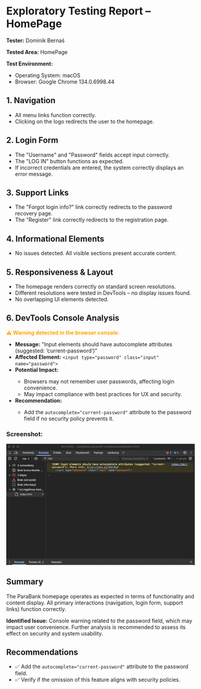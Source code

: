 <body>
    <h1>Exploratory Testing Report – HomePage</h1>
    <p><strong>Tester:</strong> Dominik Bernaś</p>
    <p><strong>Tested Area:</strong> HomePage</p>
    <p><strong>Test Environment:</strong></p>
    <ul>
        <li>Operating System: macOS</li>
        <li>Browser: Google Chrome 134.0.6998.44</li>
    </ul>
    <h2>1. Navigation</h2>
    <ul>
        <li>All menu links function correctly.</li>
        <li>Clicking on the logo redirects the user to the homepage.</li>
    </ul>
    <h2>2. Login Form</h2>
    <ul>
        <li>The "Username" and "Password" fields accept input correctly.</li>
        <li>The "LOG IN" button functions as expected.</li>
        <li>If incorrect credentials are entered, the system correctly displays an error message.</li>
    </ul>
    <h2>3. Support Links</h2>
    <ul>
        <li>The "Forgot login info?" link correctly redirects to the password recovery page.</li>
        <li>The "Register" link correctly redirects to the registration page.</li>
    </ul>
    <h2>4. Informational Elements</h2>
    <ul>
        <li>No issues detected. All visible sections present accurate content.</li>
    </ul>
    <h2>5. Responsiveness & Layout</h2>
    <ul>
        <li>The homepage renders correctly on standard screen resolutions.</li>
        <li>Different resolutions were tested in DevTools – no display issues found.</li>
        <li>No overlapping UI elements detected.</li>
    </ul>
    <h2>6. DevTools Console Analysis</h2>
    <p><span style="color: orange; font-weight: bold;">⚠ Warning detected in the browser console:</span></p>
    <ul>
        <li><strong>Message:</strong> "Input elements should have autocomplete attributes (suggested: ‘current-password’)"</li>
        <li><strong>Affected Element:</strong> <code>&lt;input type="password" class="input" name="password"&gt;</code></li>
        <li><strong>Potential Impact:</strong></li>
        <ul>
            <li>Browsers may not remember user passwords, affecting login convenience.</li>
            <li>May impact compliance with best practices for UX and security.</li>
        </ul>
        <li><strong>Recommendation:</strong></li>
        <ul>
            <li>Add the <code>autocomplete="current-password"</code> attribute to the password field if no security policy prevents it.</li>
        </ul>
    </ul>
    <h3>Screenshot:</h3>
    <p><img src="https://github.com/Prime2390/ParaBank-TestingSuite/blob/main/ExploratoryTests/HomePage/screenshot_path.png" alt="Console Warning Screenshot"></p>
    <h2>Summary</h2>
    <p>The ParaBank homepage operates as expected in terms of functionality and content display. 
        All primary interactions (navigation, login form, support links) function correctly.</p>
    <p><strong>Identified Issue:</strong> Console warning related to the password field, which may impact user convenience. 
        Further analysis is recommended to assess its effect on security and system usability.</p>
    <h2>Recommendations</h2>
    <ul>
        <li>✅ Add the <code>autocomplete="current-password"</code> attribute to the password field.</li>
        <li>✅ Verify if the omission of this feature aligns with security policies.</li>
    </ul>
</body>
